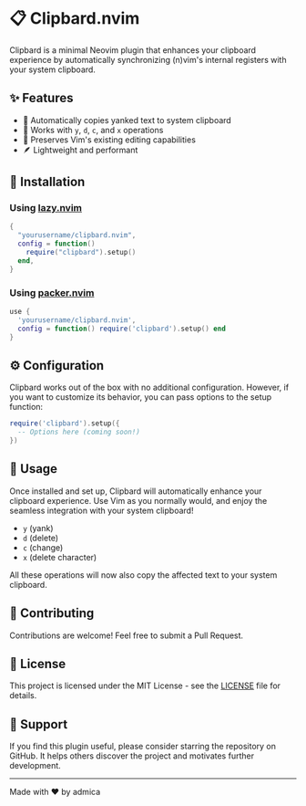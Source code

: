 # 📋 Clipbard.nvim

Clipbard is a minimal Neovim plugin that enhances your clipboard experience by automatically synchronizing (n)vim's internal registers with your system clipboard.

## ✨ Features

- 🔄 Automatically copies yanked text to system clipboard
- 🎯 Works with `y`, `d`, `c`, and `x` operations
- 🚀 Preserves Vim's existing editing capabilities
- 🪶 Lightweight and performant

## 🚀 Installation

### Using [lazy.nvim](https://github.com/folke/lazy.nvim)

```lua
{
  "yourusername/clipbard.nvim",
  config = function()
    require("clipbard").setup()
  end,
}
```

### Using [packer.nvim](https://github.com/wbthomason/packer.nvim)

```lua
use {
  'yourusername/clipbard.nvim',
  config = function() require('clipbard').setup() end
}
```

## ⚙️ Configuration

Clipbard works out of the box with no additional configuration. However, if you want to customize its behavior, you can pass options to the setup function:

```lua
require('clipbard').setup({
  -- Options here (coming soon!)
})
```

## 📖 Usage

Once installed and set up, Clipbard will automatically enhance your clipboard experience. Use Vim as you normally would, and enjoy the seamless integration with your system clipboard!

- `y` (yank)
- `d` (delete)
- `c` (change)
- `x` (delete character)

All these operations will now also copy the affected text to your system clipboard.

## 🤝 Contributing

Contributions are welcome! Feel free to submit a Pull Request.

## 📄 License

This project is licensed under the MIT License - see the [LICENSE](LICENSE) file for details.

## 💖 Support

If you find this plugin useful, please consider starring the repository on GitHub. It helps others discover the project and motivates further development.

---

Made with ❤️ by admica
